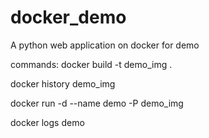 # docker_demo
A python web application on docker for demo

commands:
docker build -t demo_img .

docker history demo_img

docker run -d --name demo -P demo_img

docker logs demo
